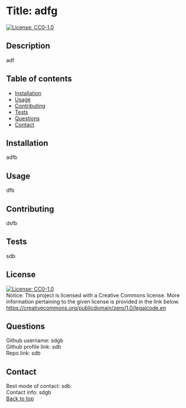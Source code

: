 
# Title: adfg 
[![License: CC0-1.0](https://img.shields.io/badge/License-CC0_1.0-lightgrey.svg)](http://creativecommons.org/publicdomain/zero/1.0/)

## Description
adf

## Table of contents
- [Installation](#installation)
- [Usage](#usage)
- [Contributing](#contributing)
- [Tests](#tests)
- [Questions](#questions)
- [Contact](#contact)

## Installation
adfb

## Usage
dfb

## Contributing
dsfb

## Tests
sdb

## License
[![License: CC0-1.0](https://img.shields.io/badge/License-CC0_1.0-lightgrey.svg)](http://creativecommons.org/publicdomain/zero/1.0/) <br/>
Notice: This project is licensed with a Creative Commons license. More information pertaining to the given license is provided in the link below. <br/>
https://creativecommons.org/publicdomain/zero/1.0/legalcode.en



## Questions
Github username: sdgb <br/>
Github profile link: sdb <br/>
Repo link: sdb

## Contact
Best mode of contact: sdb <br/>
Contact info: sdgb <br/>
[Back to top](#title)
